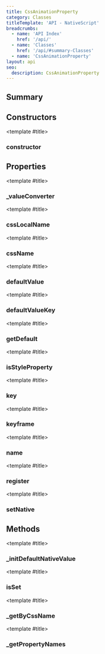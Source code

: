 ```yaml
---
title: CssAnimationProperty
category: Classes
titleTemplate: 'API - NativeScript'
breadcrumbs:
  - name: 'API Index'
    href: '/api/'
  - name: 'Classes'
    href: '/api/#summary-Classes'
  - name: 'CssAnimationProperty'
layout: api
seo:
  description: CssAnimationProperty
---
```


<!-- This page is auto generated, do not edit manually. -->
<!-- Run "yarn generate:api-docs" to regenerate -->

<script setup lang="ts">
  import { provide } from "vue";
  import API_DATA from "./CssAnimationProperty.data.json";
  
  provide('API_DATA', API_DATA);
</script>

<APIRefHierarchy v-once />

## <Heading ignore>Summary</Heading>

<APIRefSummary v-once />

## Constructors

<div class="">

<APIRef for="12094" v-once>

<template #title>

### constructor

</template>

</APIRef>

</div>

## Properties

<div class="isOptional">

<APIRef for="12116" v-once>

<template #title>

### _valueConverter

</template>

</APIRef>

</div>

<div class="isReadonly">

<APIRef for="12101" v-once>

<template #title>

### cssLocalName

</template>

</APIRef>

</div>

<div class="isReadonly">

<APIRef for="12100" v-once>

<template #title>

### cssName

</template>

</APIRef>

</div>

<div class="isReadonly">

<APIRef for="12114" v-once>

<template #title>

### defaultValue

</template>

</APIRef>

</div>

<div class="isReadonly">

<APIRef for="12111" v-once>

<template #title>

### defaultValueKey

</template>

</APIRef>

</div>

<div class="isReadonly">

<APIRef for="12102" v-once>

<template #title>

### getDefault

</template>

</APIRef>

</div>

<div class="">

<APIRef for="12115" v-once>

<template #title>

### isStyleProperty

</template>

</APIRef>

</div>

<div class="isReadonly">

<APIRef for="12112" v-once>

<template #title>

### key

</template>

</APIRef>

</div>

<div class="isReadonly">

<APIRef for="12110" v-once>

<template #title>

### keyframe

</template>

</APIRef>

</div>

<div class="isReadonly">

<APIRef for="12099" v-once>

<template #title>

### name

</template>

</APIRef>

</div>

<div class="isReadonly">

<APIRef for="12104" v-once>

<template #title>

### register

</template>

</APIRef>

</div>

<div class="isReadonly">

<APIRef for="12103" v-once>

<template #title>

### setNative

</template>

</APIRef>

</div>

## Methods

<div class="">

<APIRef for="12120" v-once>

<template #title>

### _initDefaultNativeValue

</template>

</APIRef>

</div>

<div class="">

<APIRef for="12123" v-once>

<template #title>

### isSet

</template>

</APIRef>

</div>

<div class="isStatic">

<APIRef for="12089" v-once>

<template #title>

### _getByCssName

</template>

</APIRef>

</div>

<div class="isStatic">

<APIRef for="12092" v-once>

<template #title>

### _getPropertyNames

</template>

</APIRef>

</div>
